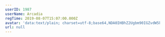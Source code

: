 ```yaml
---
userID: 1987
userName: Arcadia
regTime: 2019-08-07T15:07:00.000Z
avatar: 'data:text/plain; charset=utf-8;base64,NDA0IHBhZ2Ugbm90IGZvdW5kCg=='
url: null
---
```



